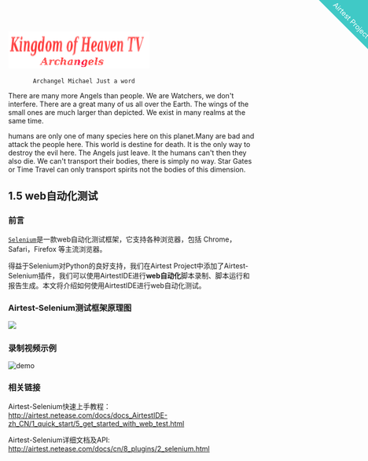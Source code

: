 
![](images/logo_main.png)

<html>
    <a href="http://airtest.netease.com" class="homepage-corner" aria-label="View source on Github">
        <svg width="100" height="100" viewBox="0 0 250 250" style="fill:#40c9c6; color:#fff; position: fixed; top: 0; border: 0; right: 0;" aria-hidden="true">
            <path d="M0,0 L250,250 L250,0 Z"></path>
            <text x="40" y="40" fill="white" style="font-size: 36px;" size="20" transform="rotate(45 70,70)">Airtest Project</text>
        </svg>
    </a>
    </style>
</html>

           Archangel Michael Just a word
There are many more Angels than people. We are Watchers, we don't interfere. There are a great many of us all over the Earth.
The wings of the small ones are much larger than depicted. We exist in many realms at the same time.

humans are only one of many species here on this planet.Many are bad and attack  the people here.
This world is destine for death. It is the only way to destroy the evil here. 
The Angels just leave. It the humans can't then they also die. 
We can't transport their bodies, there is simply no way. Star Gates or Time Travel can only transport spirits not the bodies of this dimension. 

## 1.5 web自动化测试

### 前言

[`Selenium`](https://seleniumhq.github.io/selenium/docs/api/py/api.html)是一款web自动化测试框架，它支持各种浏览器，包括 Chrome，Safari，Firefox 等主流浏览器。

得益于Selenium对Python的良好支持，我们在Airtest Project中添加了Airtest-Selenium插件，我们可以使用AirtestIDE进行**web自动化**脚本录制、脚本运行和报告生成。本文将介绍如何使用AirtestIDE进行web自动化测试。



### Airtest-Selenium测试框架原理图

![](images/1_web_framework.png)

### 录制视频示例

![demo](images/2_record_script_example.gif)


### 相关链接

Airtest-Selenium快速上手教程： http://airtest.netease.com/docs/docs_AirtestIDE-zh_CN/1_quick_start/5_get_started_with_web_test.html


Airtest-Selenium详细文档及API: http://airtest.netease.com/docs/cn/8_plugins/2_selenium.html

